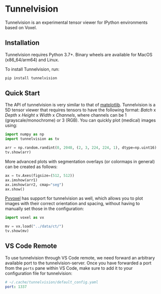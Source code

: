 # Tunnelvision

Tunnelvision is an experimental tensor viewer for IPython environments based on Voxel.

## Installation
Tunnelvision requires Python 3.7+. Binary wheels are available for MacOS (x86_64/arm64) and Linux.

To install Tunnelvision, run:

```bash
pip install tunnelvision
```

## Quick Start
The API of tunnelvision is very similar to that of [matplotlib](https://github.com/matplotlib/matplotlib). Tunnelvision is a 5D tensor viewer that requires tensors to have the following format: _Batch_ x _Depth_ x _Height_ x _Width_ x _Channels_, where channels can be 1 (grayscale/monochrome) or 3 (RGB). You can quickly plot (medical) images using:

```python
import numpy as np
import tunnelvision as tv

arr = np.random.randint(0, 2048, (2, 3, 224, 224, 1), dtype=np.uint16)
tv.show(arr)
```

More advanced plots with segmentation overlays (or colormaps in general) can be created as follows:
```python
ax = tv.Axes(figsize=(512, 512))
ax.imshow(arr1)
ax.imshow(arr2, cmap="seg")
ax.show()
```

[Pyvoxel](https://github.com/pyvoxel/pyvoxel) has support for tunnelvision as well, which allows you to plot images with their correct orientation and spacing, without having to manually set those in the configuration:

```python
import voxel as vx

mv = vx.load("../data/ct/")
tv.show(mv)
```

## VS Code Remote
To use tunnelvision through VS Code remote, we need forward an arbitrary available port to the tunnelvision-server. Once you have forwarded a port from the `ports` pane within VS Code, make sure to add it to your configuration file for tunnelvision:

```yaml
# ~/.cache/tunnelvision/default_config.yaml
port: 1337
```
